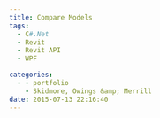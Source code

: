 ```yaml
---
title: Compare Models
tags:
  - C#.Net
  - Revit
  - Revit API
  - WPF

categories:
  - - portfolio
    - Skidmore, Owings &amp; Merrill
date: 2015-07-13 22:16:40
---
```

